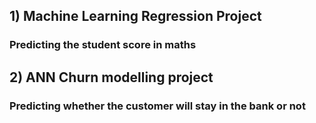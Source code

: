 ## 1) Machine Learning Regression Project
###   Predicting the student score in maths
## 2) ANN Churn modelling project
###   Predicting whether the customer will stay in the bank or not
